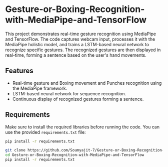 # Gesture-or-Boxing-Recognition-with-MediaPipe-and-TensorFlow

This project demonstrates real-time gesture recognition using MediaPipe and TensorFlow. The code captures webcam input, processes it with the MediaPipe holistic model, and trains a LSTM-based neural network to recognize specific gestures. The recognized gestures are then displayed in real-time, forming a sentence based on the user's hand movements.

## Features

- Real-time gesture and Boxing movement and Punches recognition using the MediaPipe framework.
- LSTM-based neural network for sequence recognition.
- Continuous display of recognized gestures forming a sentence.

## Requirements

Make sure to install the required libraries before running the code. You can use the provided `requirements.txt` file:

```bash
pip install -r requirements.txt

git clone https://github.com/Soumyajit-7/Gesture-or-Boxing-Recognition-with-MediaPipe-and-TensorFlow.git
cd Gesture-or-Boxing-Recognition-with-MediaPipe-and-TensorFlow
pip install -r requirements.txt

